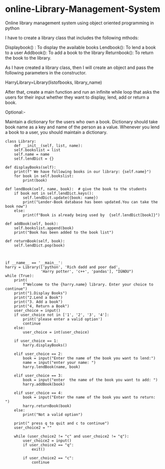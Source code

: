 # online-Library-Management-System
Online library management system using  object oriented programming in python

I have to create a library class that includes the following mthods:

Displaybook() : To display the available books
Lendbook(): To lend a book to a user
Addbook(): To add a book to the library
Returnbook(): To return the book to the library.
    
As I have created a library class, then I will create an object and pass the following parameters in the constructor.

HarryLibrary=Library(listofbooks, library_name)

After that, create a main function and run an infinite while loop that asks the users for their input whether they want to display, lend, add or return a book.

Optional:-

Maintain a dictionary for the users who own a book. Dictionary should take book name as a key and name of the person as a value. Whenever you lend a book to a user, you should maintain a dictionary.

 

    class Library:
        def __init__(self, list, name):
        self.bookslist = list
        self.name = name
        self.lendDict = {}

    def displayBooks(self):
        print(f" We have following books in our library: {self.name}")
        for book in self.bookslist:
            print(book)

    def lendBook(self, name, book):  # give the book to the students
        if book not in self.lendDict.keys():
            self.lendDict.update({book: name})
            print("Lender-Book database has been updated.You can take the book now")
        else:
            print(f"Book is already being used by  {self.lendDict[book]}")

    def addBook(self, book):
        self.bookslist.append(book)
        print("Book has been added to the book list")

    def returnBook(self, book):
        self.lendDict.pop(book)

    

    if __name__ == '__main__':
    harry = Library(['python', 'Rich dadd and poor dad',
                    'Harry potter', 'c++', 'pandas'], "IGNOU")
    while (True):
        print(
            f"Welcome to the {harry.name} library. Enter your choice to continue")
        print("1.Display Books")
        print("2.Lend a Book")
        print("3. Add a book")
        print("4, Return a Book")
        user_choice = input()
        if user_choice not in ['1', '2', '3', '4']:
            print('please enter a valid option')
            continue
        else:
            user_choice = int(user_choice)

        if user_choice == 1:
            harry.displayBooks()

        elif user_choice == 2:
            book = input("Enter the name of the book you want to lend:")
            name = input("enter your name: ")
            harry.lendBook(name, book)

        elif user_choice == 3:
            book = input("enter  the name of the book you want to add: ")
            harry.addBook(book)

        elif user_choice == 4:
            book = input("Enter the name of the book you want to return: ")
            harry.returnBook(book)
        else:
            print("Not a valid option")

        print(" press q to quit and c to continue")
        user_choice2 = ""

        while (user_choice2 != "c" and user_choice2 != "q"):
            user_choice2 = input()
            if user_choice2 == "q":
                exit()

            if user_choice2 == "c":
                continue

